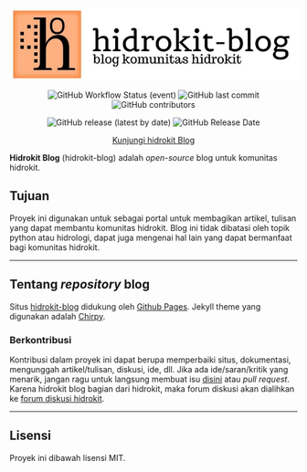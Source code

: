 <div align="center">
    <a href="https://hidrokit.github.io/blog">
    <img src="assets/hidrokit-blog-800x200.jpg">
    </a>
</div>

<div align="center" markdown="1">

![GitHub Workflow Status (event)](https://img.shields.io/github/workflow/status/hidrokit/blog/Automatic%20build?event=push&logo=jekyll)
![GitHub last commit](https://img.shields.io/github/last-commit/hidrokit/blog.svg)
![GitHub contributors](https://img.shields.io/github/contributors-anon/hidrokit/blog)

![GitHub release (latest by date)](https://img.shields.io/github/v/release/hidrokit/blog?logo=github)
![GitHub Release Date](https://img.shields.io/github/release-date/hidrokit/blog)

[Kunjungi hidrokit Blog](https://hidrokit.github.io/blog)
</div>

**Hidrokit Blog** (hidrokit-blog) adalah _open-source_ blog untuk komunitas hidrokit. 

## Tujuan

Proyek ini digunakan untuk sebagai portal untuk membagikan artikel, tulisan yang dapat membantu komunitas hidrokit. Blog ini tidak dibatasi oleh topik python atau hidrologi, dapat juga mengenai hal lain yang dapat bermanfaat bagi komunitas hidrokit.

----

## Tentang _repository_ blog

Situs [hidrokit-blog] didukung oleh [Github Pages](https://pages.github.com/). Jekyll theme yang digunakan adalah [Chirpy](https://github.com/cotes2020/jekyll-theme-chirpy).

### Berkontribusi

Kontribusi dalam proyek ini dapat berupa memperbaiki situs, dokumentasi, mengunggah artikel/tulisan, diskusi, ide, dll. Jika ada ide/saran/kritik yang menarik, jangan ragu untuk langsung membuat isu [disini](https://github.com/hidrokit/blog/issues/new/choose) atau _pull request_. Karena hidrokit blog bagian dari hidrokit, maka forum diskusi akan dialihkan ke [forum diskusi hidrokit](https://github.com/hidrokit/hidrokit/discussions).

---
## Lisensi

Proyek ini dibawah lisensi MIT. 

<!-- LINK -->
[hidrokit-blog]: https://hidrokit.github.io/blog
